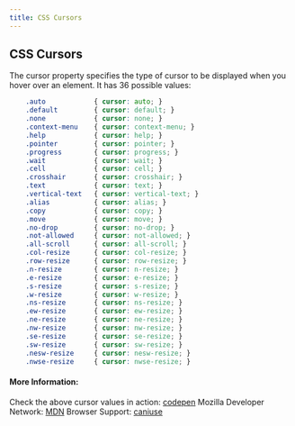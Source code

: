 ```yaml
---
title: CSS Cursors
---
```

## CSS Cursors

The cursor property specifies the type of cursor to be displayed when you hover over an element. It has 36 possible values: 
```css
    .auto            { cursor: auto; }
    .default         { cursor: default; }
    .none            { cursor: none; }
    .context-menu    { cursor: context-menu; }
    .help            { cursor: help; }
    .pointer         { cursor: pointer; }
    .progress        { cursor: progress; }
    .wait            { cursor: wait; }
    .cell            { cursor: cell; }
    .crosshair       { cursor: crosshair; }
    .text            { cursor: text; }
    .vertical-text   { cursor: vertical-text; }
    .alias           { cursor: alias; }
    .copy            { cursor: copy; }
    .move            { cursor: move; }
    .no-drop         { cursor: no-drop; }
    .not-allowed     { cursor: not-allowed; }
    .all-scroll      { cursor: all-scroll; }
    .col-resize      { cursor: col-resize; }
    .row-resize      { cursor: row-resize; }
    .n-resize        { cursor: n-resize; }
    .e-resize        { cursor: e-resize; }
    .s-resize        { cursor: s-resize; }
    .w-resize        { cursor: w-resize; }
    .ns-resize       { cursor: ns-resize; }
    .ew-resize       { cursor: ew-resize; }
    .ne-resize       { cursor: ne-resize; }
    .nw-resize       { cursor: nw-resize; }
    .se-resize       { cursor: se-resize; }
    .sw-resize       { cursor: sw-resize; }
    .nesw-resize     { cursor: nesw-resize; }
    .nwse-resize     { cursor: nwse-resize; }
```

#### More Information:
Check the above cursor values in action: [codepen](https://codepen.io/chriscoyier/pen/uCwfB)
Mozilla Developer Network: [MDN](https://developer.mozilla.org/en-US/docs/Web/CSS/cursor)
Browser Support: [caniuse](http://caniuse.com/#search=cursor)
